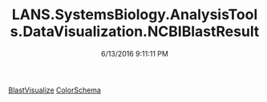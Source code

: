 ﻿---
title: LANS.SystemsBiology.AnalysisTools.DataVisualization.NCBIBlastResult
date: 6/13/2016 9:11:11 PM
---

[BlastVisualize](T-LANS.SystemsBiology.AnalysisTools.DataVisualization.NCBIBlastResult.BlastVisualize.html)
[ColorSchema](T-LANS.SystemsBiology.AnalysisTools.DataVisualization.NCBIBlastResult.ColorSchema.html)
